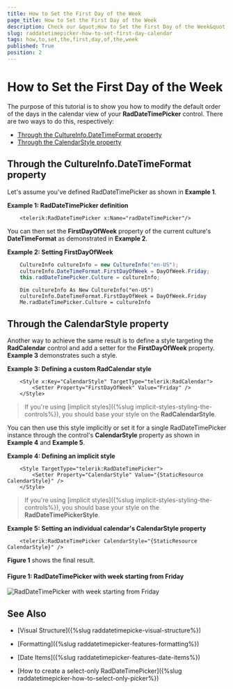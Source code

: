 ```yaml
---
title: How to Set the First Day of the Week
page_title: How to Set the First Day of the Week
description: Check our &quot;How to Set the First Day of the Week&quot; documentation article for the RadDateTimePicker {{ site.framework_name }} control.
slug: raddatetimepicker-how-to-set-first-day-calendar
tags: how,to,set,the,first,day,of,the,week
published: True
position: 2
---
```


# How to Set the First Day of the Week

The purpose of this tutorial is to show you how to modify the default order of the days in the calendar view of your __RadDateTimePicker__ control. There are two ways to do this, respectively:

* [Through the CultureInfo.DateTimeFormat property](#through-the-cultureinfodatetimeformat-property)
* [Through the CalendarStyle property](#through-the-calendarstyle-property)

## Through the CultureInfo.DateTimeFormat property

Let's assume you've defined RadDateTimePicker as shown in **Example 1**.

__Example 1: RadDateTimePicker definition__

```XAML
	<telerik:RadDateTimePicker x:Name="radDateTimePicker"/>
```

You can then set the **FirstDayOfWeek** property of the current culture's **DateTimeFormat** as demonstrated in **Example 2**.

__Example 2: Setting FirstDayOfWeek__

```C#
	CultureInfo cultureInfo = new CultureInfo("en-US");
	cultureInfo.DateTimeFormat.FirstDayOfWeek = DayOfWeek.Friday;
	this.radDateTimePicker.Culture = cultureInfo;
```
```VB.NET
	Dim cultureInfo As New CultureInfo("en-US")
	cultureInfo.DateTimeFormat.FirstDayOfWeek = DayOfWeek.Friday
	Me.radDateTimePicker.Culture = cultureInfo
```

## Through the CalendarStyle property

Another way to achieve the same result is to define a style targeting the **RadCalendar** control and add a setter for the **FirstDayOfWeek** property. **Example 3** demonstrates such a style.

__Example 3: Defining a custom RadCalendar style__

```XAML
	<Style x:Key="CalendarStyle" TargetType="telerik:RadCalendar">
		<Setter Property="FirstDayOfWeek" Value="Friday" />
	</Style>
```

>If you're using [implicit styles]({%slug implicit-styles-styling-the-controls%}), you should base your style on the __RadCalendarStyle__.

You can then use this style implicitly or set it for a single RadDateTimePicker instance through the control's **CalendarStyle** property as shown in **Example 4** and **Example 5**.

__Example 4: Defining an implicit style__

```XAML
	<Style TargetType="telerik:RadDateTimePicker">
		<Setter Property="CalendarStyle" Value="{StaticResource CalendarStyle}" />
	</Style>
```

>If you're using [implicit styles]({%slug implicit-styles-styling-the-controls%}), you should base your style on the __RadDateTimePickerStyle__.

__Example 5: Setting an individual calendar's CalendarStyle property__

```XAML
	<telerik:RadDateTimePicker CalendarStyle="{StaticResource CalendarStyle}" />
```

**Figure 1** shows the final result.

#### __Figure 1: RadDateTimePicker with week starting from Friday__

![RadDateTimePicker with week starting from Friday](images/dateTimePicker_how_to_set_first_week_day_calendar_010.png)

## See Also

 * [Visual Structure]({%slug raddatetimepicke-visual-structure%})

 * [Formatting]({%slug raddatetimepicker-features-formatting%})

 * [Date Items]({%slug raddatetimepicker-features-date-items%})

 * [How to create a select-only RadDateTimePicker]({%slug raddatetimepicker-how-to-select-only-picker%})
